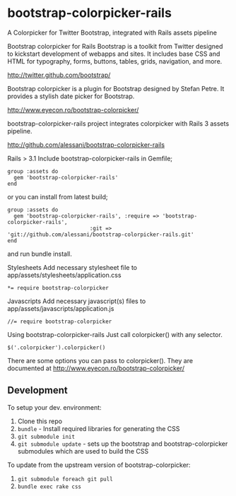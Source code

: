 bootstrap-colorpicker-rails
===========================

A Colorpicker for Twitter Bootstrap, integrated with Rails assets pipeline

Bootstrap colorpicker for Rails
Bootstrap is a toolkit from Twitter designed to kickstart development of webapps and sites. It includes base CSS and HTML for typography, forms, buttons, tables, grids, navigation, and more.

http://twitter.github.com/bootstrap/

Bootstrap colorpicker is a plugin for Bootstrap designed by Stefan Petre. It provides a stylish date picker for Bootstrap.

http://www.eyecon.ro/bootstrap-colorpicker/

bootstrap-colorpicker-rails project integrates colorpicker with Rails 3 assets pipeline.

http://github.com/alessani/bootstrap-colorpicker-rails


Rails > 3.1
Include bootstrap-colorpicker-rails in Gemfile;

    group :assets do
      gem 'bootstrap-colorpicker-rails'
    end
or you can install from latest build;

    group :assets do
      gem 'bootstrap-colorpicker-rails', :require => 'bootstrap-colorpicker-rails',
                              :git => 'git://github.com/alessani/bootstrap-colorpicker-rails.git'
    end
and run bundle install.

Stylesheets
Add necessary stylesheet file to app/assets/stylesheets/application.css

    *= require bootstrap-colorpicker
    
Javascripts
Add necessary javascript(s) files to app/assets/javascripts/application.js

    //= require bootstrap-colorpicker
    
Using bootstrap-colorpicker-rails
Just call colorpicker() with any selector.

    $('.colorpicker').colorpicker()

There are some options you can pass to colorpicker(). They are documented at http://www.eyecon.ro/bootstrap-colorpicker/

## Development

To setup your dev. environment:

1. Clone this repo
1. `bundle` - Install required libraries for generating the CSS
1. `git submodule init`
1. `git submodule update` - sets up the bootstrap and bootstrap-colorpicker
   submodules which are used to build the CSS

To update from the upstream version of bootstrap-colorpicker:

1. `git submodule foreach git pull`
1. `bundle exec rake css`
